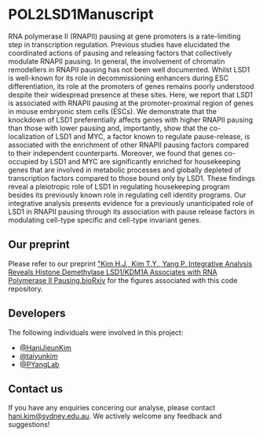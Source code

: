 POL2LSD1Manuscript 
================

RNA polymerase II (RNAPII) pausing at gene promoters is a rate-limiting step in transcription regulation. Previous studies have elucidated the coordinated actions of pausing and releasing factors that collectively modulate RNAPII pausing. In general, the involvement of chromatin remodellers in RNAPII pausing has not been well documented. Whilst LSD1 is well-known for its role in decommissioning enhancers during ESC differentiation, its role at the promoters of genes remains poorly understood despite their widespread presence at these sites. Here, we report that LSD1 is associated with RNAPII pausing at the promoter-proximal region of genes in mouse embryonic stem cells (ESCs). We demonstrate that the knockdown of LSD1 preferentially affects genes with higher RNAPII pausing than those with lower pausing and, importantly, show that the co-localization of LSD1 and MYC, a factor known to regulate pause-release, is associated with the enrichment of other RNAPII pausing factors compared to their independent counterparts. Moreover, we found that genes co-occupied by LSD1 and MYC are significantly enriched for housekeeping genes that are involved in metabolic processes and globally depleted of transcription factors compared to those bound only by LSD1. These findings reveal a pleiotropic role of LSD1 in regulating housekeeping program besides its previously known role in regulating cell identity programs. Our integrative analysis presents evidence for a previously unanticipated role of LSD1 in RNAPII pausing through its association with pause release factors in modulating cell-type specific and cell-type invariant genes.

## Our preprint

Please refer to our preprint ["Kim H.J., Kim T.Y., Yang P. Integrative Analysis Reveals Histone Demethylase LSD1/KDM1A Associates with RNA Polymerase II Pausing.bioRxiv](https://www.biorxiv.org/content/10.1101/2020.10.13.338103v1.full) for the figures associated with this code repository.

## Developers

The following individuals were involved in this project:

* [@HaniJieunKim](https://github.com/HaniJieunKim)
* [@taiyunkim](https://github.com/taiyunkim)
* [@PYangLab](https://github.com/PYangLab) 

## Contact us

If you have any enquiries concering our analyse, please contact hani.kim@sydney.edu.au. We actively welcome any feedback and suggestions! 
